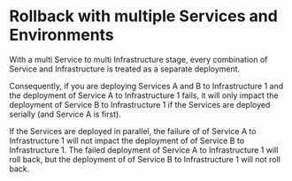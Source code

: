 # Rollback with multiple Services and Environments

With a multi Service to multi Infrastructure stage, every combination of Service and Infrastructure is treated as a separate deployment.

Consequently, if you are deploying Services A and B to Infrastructure 1 and the deployment of Service A to Infrastructure 1 fails, it will only impact the deployment of Service B to Infrastructure 1 if the Services are deployed serially (and Service A is first).

If the Services are deployed in parallel, the failure of of Service A to Infrastructure 1 will not impact the deployment of of Service B to Infrastructure 1. The failed deployment of Service A to Infrastructure 1 will roll back, but the deployment of of Service B to Infrastructure 1 will not roll back.
